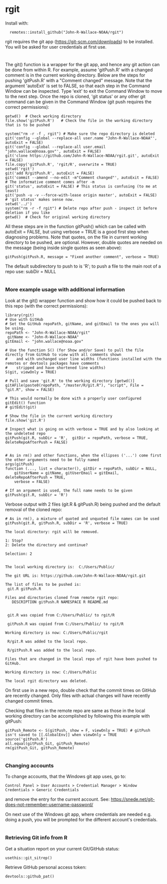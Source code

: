 # rgit

Install with:

      remotes::install_github("John-R-Wallace-NOAA/rgit")

rgit requires the git app (https://git-scm.com/downloads) to be installed.  You will be asked for user credentials at first use.
#
The git() function is a wrapper for the git app, and hence any git action can be done from within R. For example, assume 'gitPush.R' with a changed comment is in the current working directory. Below are the steps for pushing 'gitPush.R' with a "Comment changed" message. Note that the argument 'autoExit' is set to FALSE, so that each step in the Command Window can be inspected. Type 'exit' to exit the Command Window to move to the next step. Once the repo is cloned, 'git status' or any other git command can be given in the Command Window (git push requires the correct permissions):

    getwd()  # Check working directory
    file.show('gitPush.R')   # Check the file in the working directory that is to be pushed 
    
    system("rm -r -f , rgit") # Make sure the repo directory is deleted
    git('config --global --replace-all user.name "John-R-Wallace-NOAA"', autoExit = FALSE)
    git('config --global --replace-all user.email "john.wallace@noaa.gov"', autoExit = FALSE)
    git('clone https://github.com/John-R-Wallace-NOAA/rgit.git', autoExit = FALSE)
    file.copy('gitPush.R', 'rgit/R', overwrite = TRUE)
    setwd('rgit')
    git('add R/gitPush.R', autoExit = FALSE)
    git('commit --amend --no-edit -m"Comment changed"', autoExit = FALSE) # The informative comment comes after -m
    git('status', autoExit = FALSE) # This status is confusing (to me at least)
    git('push -u -v --force-with-lease origin master', autoExit = FALSE)  # 'git status' makes sense now.  
    setwd('../')
    system("rm -r -f rgit") # Delete repo after push - inspect it before deletion if you like
    getwd()  # Check for original working directory
    
All these steps are in the function gitPush() which can be called with autoExit = FALSE, but using verbose = TRUE is a good first step when diagnosing problems. Note that quotes, on the file in current working directory to be pushed, are optional. However, double quotes are needed on the message (being inside single quotes as seen above):

    gitPush(gitPush.R, message = "Fixed another comment", verbose = TRUE)   
    
The default subdirectory to push to is 'R'; to push a file to the main root of a repo use: subDir = NULL

#
### More example usage with additional information

Look at the git() wrapper function and show how it could be pushed back to this repo (with the correct permissions):

    library(rgit)
    # Use with GitHub
    # Set the GitHub repoPath, gitName, and gitEmail to the ones you will be using.
    repoPath <- "John-R-Wallace-NOAA/rgit"
     gitName <- "John-R-Wallace-NOAA" 
    gitEmail <- "john.wallace@noaa.gov"

    # Use the function S() (for Show and/or Save) to pull the file directly from GitHub to view with all comments shown 
    #    and with unchanged user line widths (functions installed with the remotes or devtools packages have comments 
    #    stripped and have shortened line widths)
    S(git, viewOnly = TRUE) 
    
    # Pull and save 'git.R' to the working directory [getwd()] 
    gitAFile(paste0(repoPath, "/master/R/git.R"), "script", File = "git.R", show = FALSE)  
    
    # This would normally be done with a properly user configured gitEdit() function
    # gitEdit(git)
    
    # Show the file in the current working directory
    file.show('git.R')  
    
    # Inspect what is going on with verbose = TRUE and by also looking at the undeleted repo
    gitPush(git.R, subDir = 'R',  gitDir = repoPath, verbose = TRUE, deleteRepoAfterPush = FALSE) 
    
    
    # As in rm() and other functions, when the ellipses ('...') come first the other arguments need to be fully named
    args(gitPush)  
    function (..., list = character(), gitDir = repoPath, subDir = NULL, 
        gitUserName = gitName, gitUserEmail = gitEmail, deleteRepoAfterPush = TRUE, 
        verbose = FALSE) 
    
    # If an argument is used, the full name needs to be given
    gitPush(git.R, subDir = 'R') 
    
Verbose output with 2 files (git.R & gitPush.R) being pushed and the default removal of the cloned repo:
   
    # As in rm(), a mixture of quoted and unquoted file names can be used
    gitPush(git.R, gitPush.R, subDir = 'R', verbose = TRUE)  

    The local directory: rgit will be removed.
    
    1: Stop?
    2: Delete the directory and continue?
    
    Selection: 2
    
    
    The local working directory is:  C:/Users/Public/
    
    The git URL is: https://github.com/John-R-Wallace-NOAA/rgit.git
    
    The list of files to be pushed is:
     git.R gitPush.R
    
    Files and directories cloned from remote rgit repo:
       DESCRIPTION gitPush.R NAMESPACE R README.md 
    
    
     git.R was copied from C:/Users/Public/ to rgit/R 
    
     gitPush.R was copied from C:/Users/Public/ to rgit/R 
    
    Working directory is now: C:/Users/Public/rgit 
    
     R/git.R was added to the local repo.
    
     R/gitPush.R was added to the local repo.
    
    Files that are changed in the local repo of rgit have been pushed to GitHub.
    
    Working directory is now: C:/Users/Public 
    
    The local rgit directory was deleted.
    
On first use in a new repo, double check that the commit times on GitHub are recently changed.  Only files with actual changes will have recently changed commit times.

Checking that files in the remote repo are same as those in the local working directory can be accomplished by following this example with gitPush:

    gitPush_Remote <- S(gitPush, show = F, viewOnly = TRUE) # gitPush isn't saved to [[.GlobalEnv]] when viewOnly = TRUE 
    source('gitPush.R')
    all.equal(gitPush_Git, gitPush_Remote)
    rm(gitPush_Git, gitPush_Remote)

# 
### Changing accounts

To change accounts, that the Windows git app uses, go to:

    Control Panel > User Accounts > Credential Manager > Window Credentials > Generic Credentials

and remove the entry for the current account.  See:  https://snede.net/git-does-not-remember-username-password/

On next use of the Windows git app, where credentials are needed e.g. doing a push, you will be prompted for the different account's credentials.

#
### Retrieving Git info from R

Get a situation report on your current Git/GitHub status:

    usethis::git_sitrep()
    
Retrieve GitHub personal access token:

    devtools::github_pat()
   
   
    
    



